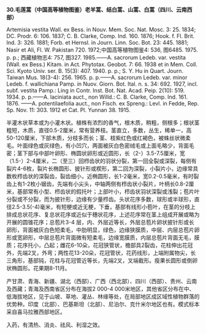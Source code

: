 **30.毛莲蒿（中国高等植物图鉴）老羊蒿、结白蒿、山蒿、白蒿（四川、云南西部）**

Artemisia vestita Wall. ex Bess. in Nouv. Mem. Soc. Nat. Mosc. 3: 25. 1834; DC. Prodr. 6: 106. 1837; C. B. Clarke, Comp. Ind. 160. 1876; Hook. f. Fl. Brit. Ind. 3: 326. 1881; Forb. et Hernsl. in Journ. Linn. Soc. Bot. 23: 445. 1881; Nasir et Ali, Fl. W. Pakistan 720. 1972;中国高等植物图鉴4: 536, 图6485. 1975. p. p.; 西藏植物志4: 757, 图327. 1985.——A. sacrorum Ledeb. var. vestita (Wall. ex Bess.) Kitam. in Act. Phytotax. Geobot. 7: 66. 1938 et in Mem. Coll. Sci. Kyoto Univ. ser. B. 15(3): 407. 1940. p. p.; S. Y. Hu in Quart. Journ. Taiwan Mus. 18(3-4): 256. 1965. p. p.——A. sacrorum Ledeb. var. minor Ledeb. f. wallichiana Pamp. in Nuov. Giorn. Bot. Ital. n. s. 34: 692. 1927, incl. subf. vestita Pamp.: Ling in Contr. Inst. Bot. Nat. Acad. Peip. 2(10): 519. 1934. p. p.——A. laciniata auct., non Willd.: C. B. Clarke, Comp. Ind. 161. 1876. ——A. potentilaefolia auct., non Fisch. ex Spreng.: Levl. in Fedde, Rep. Sp. Nov. 11: 303. 1912 et Cat. Pl. Yunnan 38. 1915.

半灌木状草本或为小灌木状。植株有浓烈的香气，根木质，稍粗，侧根多；根状茎粗短，木质，直径0.5-2厘米，常有营养枝。茎直立，多数，丛生，稀单一，高50-120厘米，下部木质，分枝多而长；茎、枝紫红色或红褐色，被蛛丝状微柔毛。叶面绿色或灰绿色，有小凹穴，两面被灰白色密绒毛或上面毛略少，背面毛密；茎下部与中部叶卵形、椭圆状卵形或近圆形，长（2-）3.5-7.5厘米，宽（1.5-）2-4厘米，二（至三）回栉齿状的羽状分裂，第一回全裂或深裂，每侧有裂片4-6枚，裂片长椭圆形、披针形或楔形，第二回为深裂，小裂片小，边缘常具数枚栉齿状的深裂齿，裂齿细小，近椭圆形，长1-2毫米，宽0.2-0.5毫米，有时裂齿上有1-2枚小锯齿，先端有小尖头，中轴两侧有栉齿状小裂片，叶柄长0.8-2厘米，基部常有小型、栉齿状的假托叶；上部叶小，栉齿状羽状深裂或浅裂；苞片叶分裂或不分裂，而为披针形，边缘有少量栉齿。头状花序多数，球形或半球形，直径2.5-3.5(-4)毫米，有短梗或近无梗，下垂，基部有线形小苞叶，在茎的分枝上排成总状花序、复总状花序或近似于穗状花序，上述花序常在茎上组成开展或略为开展的圆锥花序；总苞片3-4 层，内、外层近等长，外层总苞片卵状披针形或长卵形，背面被灰白色短柔毛，中肋明显，绿色，边缘狭膜质，中层、内层总苞片卵形或宽卵形，中层总苞片背面微有短柔毛，边缘宽膜质，内层总苞片背面无毛，膜质；花序托小，凸起；雌花6-10朵，花冠狭管状，檐部具2裂齿，花柱伸出花冠外，先端2叉，外弯；两性花13-20朵，花冠管状，花药线形，上端附属物尖，长三角形，基部钝，花柱与花冠管近等长，先端2叉，叉端截形。瘦果长圆形或倒卵状椭圆形。花果期8-11月。

产甘肃、青海、新疆、湖北（西部）、广西（西北部）、四川（西部）、贵州、云南及西藏；青海及西南省区分布在海拔2 000-4 000米地区，其他省区分布在中、低海拔地区，见于山坡、草地、灌丛、林缘等处，在局部地区成区域性植物群落的优势种。印度（北部）、巴基斯坦（北部）、尼泊尔、克什米尔地区也有。模式标本采自喜马拉雅西部地区。

入药，有清热、消炎、祛风、利湿之效。
